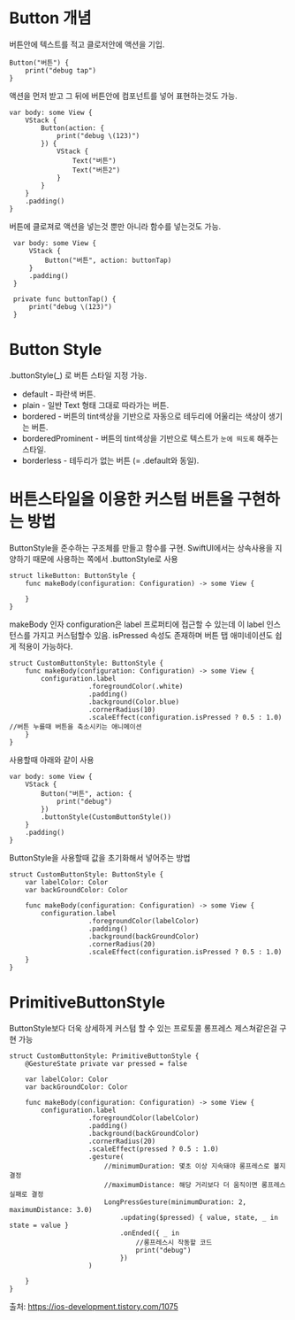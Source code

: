 # Button 개념
      
 버튼안에 텍스트를 적고 클로저안에 액션을 기입.   
 ```
 Button("버튼") {
     print("debug tap")
 }
 
 ```
     
      
 액션을 먼저 받고 그 뒤에 버튼안에 컴포넌트를 넣어 표현하는것도 가능.   
 ```
 var body: some View {
     VStack {
         Button(action: {
             print("debug \(123)")
         }) {
             VStack {
                 Text("버튼")
                 Text("버튼2")
             }
         }
     }
     .padding()
 }
 ```
      
  버튼에 클로져로 액션을 넣는것 뿐만 아니라 함수를 넣는것도 가능.   
```
 var body: some View {
     VStack {
         Button("버튼", action: buttonTap)
     }
     .padding()
 }
 
 private func buttonTap() {
     print("debug \(123)")
 }
 ```
 
 # Button Style
     
 .buttonStyle(_) 로 버튼 스타일 지정 가능.    
        
 - default - 파란색 버튼.   
 - plain - 일반 Text 형태 그대로 따라가는 버튼.   
 - bordered - 버튼의 tint색상을 기반으로 자동으로 테두리에 어울리는 색상이 생기는 버튼.    
 - borderedProminent - 버튼의 tint색상을 기반으로 텍스트가 `눈에 띄도록` 해주는 스타일.    
 - borderless - 테두리가 없는 버튼 (= .default와 동일).   

 # 버튼스타일을 이용한 커스텀 버튼을 구현하는 방법
    
 ButtonStyle을 준수하는 구조체를 만들고 함수를 구현.
 SwiftUI에서는 상속사용을 지양하기 때문에 사용하는 쪽에서 .buttonStyle로 사용
 
 ```
 struct likeButton: ButtonStyle {
     func makeBody(configuration: Configuration) -> some View {
         
     }
 }
 ```
 
 makeBody 인자 configuration은 label 프로퍼티에 접근할 수 있는데 이 label 인스턴스를 가지고 커스텀할수 있음.
 isPressed 속성도 존재하며 버튼 탭 애미네이션도 쉽게 적용이 가능하다.
 ```
 struct CustomButtonStyle: ButtonStyle {
     func makeBody(configuration: Configuration) -> some View {
         configuration.label
                     .foregroundColor(.white)
                     .padding()
                     .background(Color.blue)
                     .cornerRadius(10)
                     .scaleEffect(configuration.isPressed ? 0.5 : 1.0) //버튼 누를때 버튼을 축소시키는 애니메이션
     }
 }
 ```
 사용할때 아래와 같이 사용
 ```
 var body: some View {
     VStack {
         Button("버튼", action: {
             print("debug")
         })
         .buttonStyle(CustomButtonStyle())
     }
     .padding()
 }
 ```
 
 ButtonStyle을 사용할때 값을 초기화해서 넣어주는 방법
 ```
 struct CustomButtonStyle: ButtonStyle {
     var labelColor: Color
     var backGroundColor: Color
     
     func makeBody(configuration: Configuration) -> some View {
         configuration.label
                     .foregroundColor(labelColor)
                     .padding()
                     .background(backGroundColor)
                     .cornerRadius(20)
                     .scaleEffect(configuration.isPressed ? 0.5 : 1.0)
     }
 }
 ```
 
 # PrimitiveButtonStyle
 ButtonStyle보다 더욱 상세하게 커스텀 할 수 있는 프로토콜
 롱프레스 제스쳐같은걸 구현 가능
 ```
 struct CustomButtonStyle: PrimitiveButtonStyle {
     @GestureState private var pressed = false
     
     var labelColor: Color
     var backGroundColor: Color
     
     func makeBody(configuration: Configuration) -> some View {
         configuration.label
                     .foregroundColor(labelColor)
                     .padding()
                     .background(backGroundColor)
                     .cornerRadius(20)
                     .scaleEffect(pressed ? 0.5 : 1.0)
                     .gesture(
                         //minimumDuration: 몇초 이상 지속돼야 롱프레스로 볼지 결정
                         //maximumDistance: 해당 거리보다 더 움직이면 롱프레스 실패로 결정
                         LongPressGesture(minimumDuration: 2, maximumDistance: 3.0)
                             .updating($pressed) { value, state, _ in state = value }
                             .onEnded({ _ in
                                 //롱프레스시 작동할 코드
                                 print("debug")
                             })
                     )
                     
     }
 }
 ```
   
   
   
   
출처: https://ios-development.tistory.com/1075
